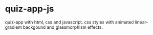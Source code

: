 # quiz-app-js

quiz-app with html, css and javascript. css styles with animated linear-gradient backgound and glassmorphism effects.
